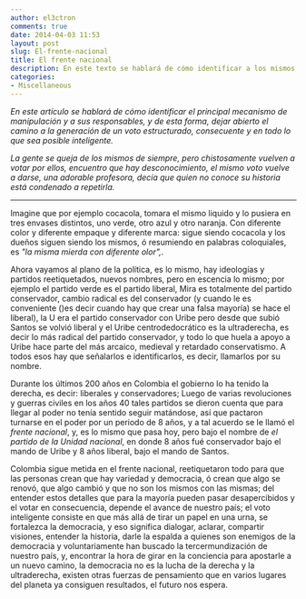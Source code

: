 ```yaml
---
author: el3ctron
comments: true
date: 2014-04-03 11:53
layout: post
slug: El-frente-nacional
title: El frente nacional
description: En este texto se hablará de cómo identificar a los mismos de siempre, y dar un voto inteligente.
categories:
- Miscellaneous
---
```


*En este artículo se hablará de cómo identificar el principal mecanismo de manipulación y a sus responsables, y de esta forma, dejar abierto el camino a la generación de un voto estructurado, consecuente y en todo lo que sea posible inteligente.*

*La gente se queja de los mismos de siempre, pero chistosamente vuelven a votar por ellos, encuentro que hay desconocimiento, el mismo voto vuelve a darse, una adorable profesora, decía que quien no conoce su historia está condenado a repetirla.*

<!-- more -->
---
Imagine que por ejemplo cocacola, tomara el mismo liquido y lo pusiera en tres envases distintos, uno verde, otro azul y otro naranja. Con diferente color y diferente empaque y diferente marca: sigue siendo cocacola y los dueños siguen siendo los mismos, ó resumiendo en palabras coloquiales, es *"la misma mierda con diferente olor",*.

Ahora vayamos al plano de la política, es lo mismo, hay ideologías y partidos reetiquetados, nuevos nombres, pero en escencia lo mismo; por ejemplo el partido verde es el partido liberal, Mira es totalmente del partido conservador, cambio radical es del conservador (y cuando le es conveniente ()es decir cuando hay que crear una falsa mayoría) se hace el liberal), la U era el partido conservador con Uribe pero desde que subió Santos se volvió liberal y el Uribe centrodedocrático es la ultraderecha, es decir lo más radical del partido conservador, y todo lo que huela a apoyo a Uribe hace parte del más arcaico, medieval y retardado conservatismo. A todos esos hay que señalarlos e identificarlos, es decir, llamarlos por su nombre.

Durante los últimos 200 años en Colombia el gobierno lo ha tenido la derecha, es decir: liberales y conservadores; Luego de varias revoluciones y guerras civiles en los años 40 tales partidos se dieron cuenta que para llegar al poder no tenía sentido seguir matándose, así que pactaron turnarse en el poder por un periodo de 8 años, y a tal acuerdo se le llamó el *frente nacional*, y, es lo mismo que pasa hoy, pero bajo el nombre de *el partido de la Unidad nacional*, en donde 8 años fué conservador bajo el mando de Uribe y 8 años liberal, bajo el mando de Santos.

Colombia sigue metida en el frente nacional, reetiquetaron todo para que las personas crean que hay variedad y democracia, ó crean que algo se renovó, que algo cambió y que no son los mismos con las mismas; del entender estos detalles que para la mayoría pueden pasar desapercibidos y el votar en consecuencia, depende el avance de nuestro país; el voto inteligente consiste en que más allá de tirar un papel en una urna, se fortalezca la democracia, y eso significa dialogar, aclarar, compartir visiones, entender la historia, darle la espalda a quienes son enemigos de la democracia y voluntariamente han buscado la tercermundización de nuestro país, y, encontrar la hora de girar en la conciencia para apostarle a un nuevo camino, la democracia no es la lucha de la derecha y la ultraderecha, existen otras fuerzas de pensamiento que en varios lugares del planeta ya consiguen resultados, el futuro nos espera.
